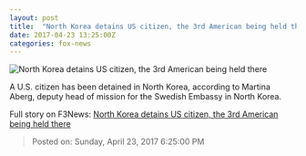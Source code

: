 ```yaml
---
layout: post
title:  "North Korea detains US citizen, the 3rd American being held there"
date: 2017-04-23 13:25:00Z
categories: fox-news
---
```


![North Korea detains US citizen, the 3rd American being held there](http://a57.foxnews.com/media2.foxnews.com/BrightCove/694940094001/2017/04/21/876/493/694940094001_5406152317001_5406137035001-vs.jpg?ve=1&tl=1)

A U.S. citizen has been detained in North Korea, according to Martina Aberg, deputy head of mission for the Swedish Embassy in North Korea.


Full story on F3News: [North Korea detains US citizen, the 3rd American being held there](http://www.f3nws.com/n/XRPWR)

> Posted on: Sunday, April 23, 2017 6:25:00 PM
